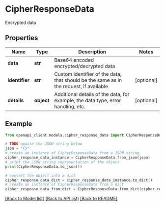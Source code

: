 # CipherResponseData

Encrypted data

## Properties

Name | Type | Description | Notes
------------ | ------------- | ------------- | -------------
**data** | **str** | Base64 encoded encrypted/decrypted data | 
**identifier** | **str** | Custom identifier of the data, that should be the same as in the request, if available | [optional] 
**details** | **object** | Additional details of the data, for example, the data type, error handling, etc. | [optional] 

## Example

```python
from openapi_client.models.cipher_response_data import CipherResponseData

# TODO update the JSON string below
json = "{}"
# create an instance of CipherResponseData from a JSON string
cipher_response_data_instance = CipherResponseData.from_json(json)
# print the JSON string representation of the object
print(CipherResponseData.to_json())

# convert the object into a dict
cipher_response_data_dict = cipher_response_data_instance.to_dict()
# create an instance of CipherResponseData from a dict
cipher_response_data_from_dict = CipherResponseData.from_dict(cipher_response_data_dict)
```
[[Back to Model list]](../README.md#documentation-for-models) [[Back to API list]](../README.md#documentation-for-api-endpoints) [[Back to README]](../README.md)


